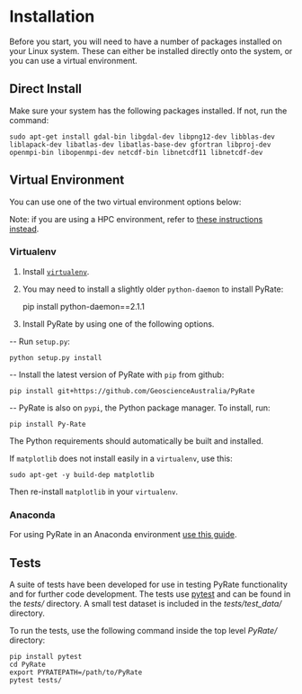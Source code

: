 # Installation

Before you start, you will need to have a number of packages installed on your
Linux system. These can either be installed directly onto the system, or you
can use a virtual environment.


## Direct Install

Make sure your system has the following packages installed. If not, run the
command:

    sudo apt-get install gdal-bin libgdal-dev libpng12-dev libblas-dev liblapack-dev libatlas-dev libatlas-base-dev gfortran libproj-dev openmpi-bin libopenmpi-dev netcdf-bin libnetcdf11 libnetcdf-dev


## Virtual Environment

You can use one of the two virtual environment options below:

Note: if you are using a HPC environment, refer to [these instructions instead](hpc.html).


### Virtualenv

1. Install [`virtualenv`](https://gist.github.com/basaks/b33ea9106c7d1d72ac3a79fdcea430eb).

2. You may need to install a slightly older `python-daemon` to install PyRate:


    pip install python-daemon==2.1.1

3. Install PyRate by using one of the following options.

-- Run ``setup.py``:


    python setup.py install

-- Install the latest version of PyRate with ``pip`` from github:


    pip install git+https://github.com/GeoscienceAustralia/PyRate

-- PyRate is also on ``pypi``, the Python package manager. To install, run:


    pip install Py-Rate

The Python requirements should automatically be built and installed.

If `matplotlib` does not install easily in a `virtualenv`, use this:

    sudo apt-get -y build-dep matplotlib

Then re-install `matplotlib` in your `virtualenv`.


### Anaconda

For using PyRate in an Anaconda environment [use this
guide](https://github.com/GeoscienceAustralia/PyRate/blob/master/conda.md).


## Tests

A suite of tests have been developed for use in testing PyRate functionality
and for further code development. The tests use
[pytest](http://doc.pytest.org/en/latest/) and can be found in the *tests/*
directory. A small test dataset is included in the *tests/test_data/*
directory.

To run the tests, use the following command inside the top level *PyRate/*
directory:

    pip install pytest
    cd PyRate
    export PYRATEPATH=/path/to/PyRate
    pytest tests/
    